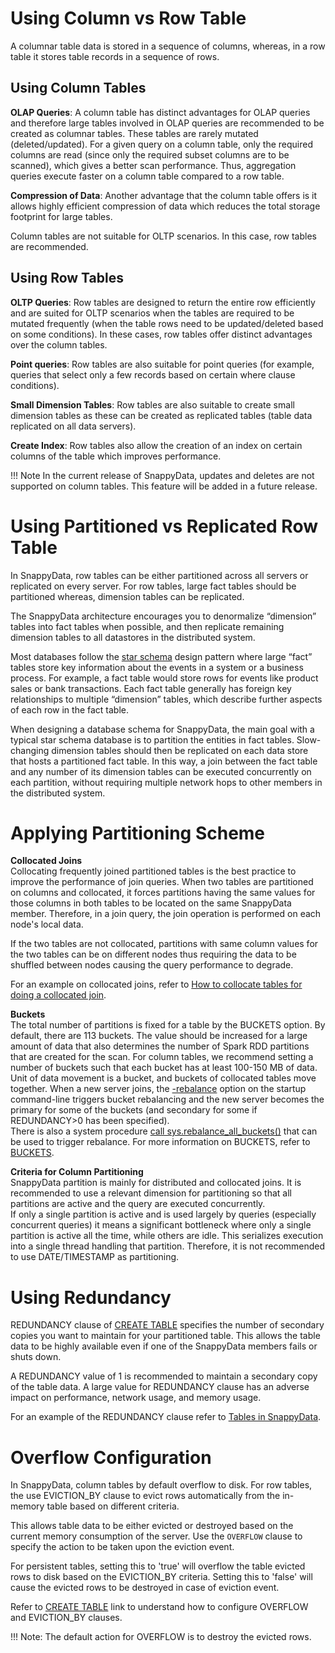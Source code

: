 # Using Column vs Row Table

A columnar table data is stored in a sequence of columns, whereas, in a row table it stores table records in a sequence of rows.

<a id="column-table"></a>
## Using Column Tables

**OLAP Queries**: A column table has distinct advantages for OLAP queries and therefore large tables involved in OLAP queries are recommended to be created as columnar tables. These tables are rarely mutated (deleted/updated).
For a given query on a column table, only the required columns are read (since only the required subset columns are to be scanned), which gives a better scan performance. Thus, aggregation queries execute faster on a column table compared  to a  row table.

**Compression of Data**: Another advantage that the column table offers is it allows highly efficient compression of data which reduces the total storage footprint for large tables.

Column tables are not suitable for OLTP scenarios. In this case, row tables are recommended.

<a id="row-table"></a>
## Using Row Tables

**OLTP Queries**: Row tables are designed to return the entire row efficiently and are suited for OLTP scenarios when the tables are required to be mutated frequently (when the table rows need to be updated/deleted based on some conditions). In these cases, row tables offer distinct advantages over the column tables.

**Point queries**: Row tables are also suitable for point queries (for example, queries that select only a few records based on certain where clause conditions). 

**Small Dimension Tables**: Row tables are also suitable to create small dimension tables as these can be created as replicated tables (table data replicated on all data servers).

**Create Index**: Row tables also allow the creation of an index on certain columns of the table which improves  performance.

!!! Note
	In the current release of SnappyData, updates and deletes are not supported on column tables. This feature will be added in a future release.

<a id="partition-replicate"></a>
# Using Partitioned vs Replicated Row Table

In SnappyData, row tables can be either partitioned across all servers or replicated on every server. For row tables, large fact tables should be partitioned whereas, dimension tables can be replicated.

The SnappyData architecture encourages you to denormalize “dimension” tables into fact tables when possible, and then replicate remaining dimension tables to all datastores in the distributed system.

Most databases follow the [star schema](http://en.wikipedia.org/wiki/Star_schema) design pattern where large “fact” tables store key information about the events in a system or a business process. For example, a fact table would store rows for events like product sales or bank transactions. Each fact table generally has foreign key relationships to multiple “dimension” tables, which describe further aspects of each row in the fact table.

When designing a database schema for SnappyData, the main goal with a typical star schema database is to partition the entities in fact tables. Slow-changing dimension tables should then be replicated on each data store that hosts a partitioned fact table. In this way, a join between the fact table and any number of its dimension tables can be executed concurrently on each partition, without requiring multiple network hops to other members in the distributed system.

# Applying Partitioning Scheme

<a id="collocated-joins"></a>
**Collocated Joins**</br>
Collocating frequently joined partitioned tables is the best practice to improve the performance of join queries. When two tables are partitioned on columns and collocated, it forces partitions having the same values for those columns in both tables to be located on the same SnappyData member. Therefore, in a join query, the join operation is performed on each node's  local data. 

If the two tables are not collocated, partitions with same column values for the two tables can be on different nodes thus requiring the data to be shuffled between nodes causing the query performance to degrade.

For an example on collocated joins, refer to [How to collocate tables for doing a collocated join](howto.md/#how-to-perform-a-collocated-join).

<a id="buckets"></a>
**Buckets**</br>
The total number of partitions is fixed for a table by the BUCKETS option. By default, there are 113 buckets. The value should be increased for a large amount of data that also determines the number of Spark RDD partitions that are created for the scan. For column tables, we recommend setting a number of buckets such that each bucket has at least 100-150 MB of data.</br>
Unit of data movement is a bucket, and buckets of collocated tables move together. When a new server joins, the  [-rebalance](/../../configuring_cluster/property_description.md#rebalance) option on the startup command-line triggers bucket rebalancing and the new server becomes the primary for some of the buckets (and secondary for some if REDUNDANCY>0 has been specified). </br>
There is also a system procedure [call sys.rebalance_all_buckets()](/../../reference/inbuilt_system_procedures/rebalance-all-buckets.md#sysrebalance_all_buckets) that can be used to trigger rebalance.
For more information on BUCKETS, refer to [BUCKETS](capacity_planning.md#buckets).

<a id="dimension"></a>
**Criteria for Column Partitioning**</br>
SnappyData partition is mainly for distributed and collocated joins. It is recommended to use a relevant dimension for partitioning so that all partitions are active and the query are executed concurrently.</br>
If only a single partition is active and is used largely by queries (especially concurrent queries) it means a significant bottleneck where only a single partition is active all the time, while others are idle. This serializes execution into a single thread handling that partition. Therefore, it is not recommended to use DATE/TIMESTAMP as partitioning.

<a id="redundancy"></a>
# Using Redundancy

REDUNDANCY clause of [CREATE TABLE](/../../reference/sql_reference/create-table.md) specifies the number of secondary copies you want to maintain for your partitioned table. This allows the table data to be highly available even if one of the SnappyData members fails or shuts down. 

A REDUNDANCY value of 1 is recommended to maintain a secondary copy of the table data. A large value for REDUNDANCY clause has an adverse impact on performance, network usage, and memory usage.

For an example of the REDUNDANCY clause refer to [Tables in SnappyData](/../../programming_guide.md#tables-in-snappydata).

<a id="overflow"></a>
# Overflow Configuration

In SnappyData, column tables by default overflow to disk.  For row tables, the use EVICTION_BY clause to evict rows automatically from the in-memory table based on different criteria.  

This allows table data to be either evicted or destroyed based on the current memory consumption of the server. Use the `OVERFLOW` clause to specify the action to be taken upon the eviction event. 

For persistent tables, setting this to 'true' will overflow the table evicted rows to disk based on the EVICTION_BY criteria. Setting this to 'false' will cause the evicted rows to be destroyed in case of eviction event.

Refer to [CREATE TABLE](/../../reference/sql_reference/create-table.md) link to understand how to configure OVERFLOW and EVICTION_BY clauses.

!!! Note: 
	The default action for OVERFLOW is to destroy the evicted rows.
